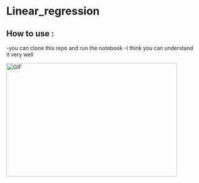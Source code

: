 # Linear_regression

## How to use :

 -you can clone this repo and run the notebook 
 -I think you can understand it very well


 <img align="left" alt="GIF" src="https://github.com/HotuRam/Linear_regression/blob/main/images/code.gif?raw=true" width="450" height="300" />
